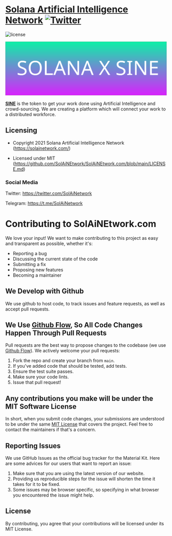 # [Solana Artificial Intelligence Network](https://solainetwork.com/) [![Twitter](https://img.shields.io/twitter/follow/SolAiNetwork?style=social)](https://twitter.com/SolAiNetwork)

![license](https://img.shields.io/badge/license-MIT-blue.svg)

![Product Presentation Image](https://raw.githubusercontent.com/sinetoken/public/main/poster/poster.svg)

**[SINE](https://solainetwork.com/)** is the token to get your work done using Artificial Intelligence and crowd-sourcing. We are creating a platform which will connect your work to a distributed workforce.

## Licensing

- Copyright 2021 Solana Artificial Intelligence Network (https://solainetwork.com/)

- Licensed under MIT (https://github.com/SolAiNEtwork/SolAiNEtwork.com/blob/main/LICENSE.md)

### Social Media

Twitter: <https://twitter.com/SolAiNetwork>

Telegram: <https://t.me/SolAiNetwork>

# Contributing to SolAiNEtwork.com

We love your input! We want to make contributing to this project as easy and transparent as possible, whether it's:

- Reporting a bug
- Discussing the current state of the code
- Submitting a fix
- Proposing new features
- Becoming a maintainer

## We Develop with Github

We use github to host code, to track issues and feature requests, as well as accept pull requests.

## We Use [Github Flow](https://guides.github.com/introduction/flow/index.html), So All Code Changes Happen Through Pull Requests

Pull requests are the best way to propose changes to the codebase (we use [Github Flow](https://guides.github.com/introduction/flow/index.html)). We actively welcome your pull requests:

1. Fork the repo and create your branch from `main`.
2. If you've added code that should be tested, add tests.
3. Ensure the test suite passes.
4. Make sure your code lints.
5. Issue that pull request!

## Any contributions you make will be under the MIT Software License

In short, when you submit code changes, your submissions are understood to be under the same [MIT License](http://choosealicense.com/licenses/mit/) that covers the project. Feel free to contact the maintainers if that's a concern.

## Reporting Issues

We use GitHub Issues as the official bug tracker for the Material Kit. Here are some advices for our users that want to report an issue:

1. Make sure that you are using the latest version of our website.
2. Providing us reproducible steps for the issue will shorten the time it takes for it to be fixed.
3. Some issues may be browser specific, so specifying in what browser you encountered the issue might help.

## License

By contributing, you agree that your contributions will be licensed under its MIT License.
